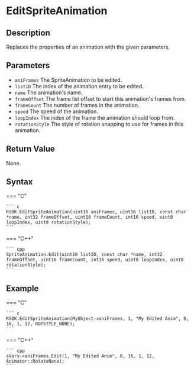 # EditSpriteAnimation

## Description
Replaces the properties of an animation with the given parameters.

## Parameters
- `aniFrames`
The SpriteAnimation to be edited.
- `listID`
The index of the animation entry to be edited.
- `name`
The animation's name.
- `frameOffset`
The frame list offset to start this animation's frames from.
- `frameCount`
The number of frames in the animation.
- `speed`
The speed of the animation.
- `loopIndex`
The index of the frame the animation should loop from.
- `rotationStyle`
The style of rotation snapping to use for frames in this animation.

## Return Value
None.

## Syntax
=== "C"

	``` c
	RSDK.EditSpriteAnimation(uint16 aniFrames, uint16 listID, const char *name, int32 frameOffset, uint16 frameCount, int16 speed, uint8 loopIndex, uint8 rotationStyle);
	```

=== "C++"

	``` cpp
	SpriteAnimation.Edit(uint16 listID, const char *name, int32 frameOffset, uint16 frameCount, int16 speed, uint8 loopIndex, uint8 rotationStyle);
	```

## Example
=== "C"

	``` c
	RSDK.EditSpriteAnimation(MyObject->aniFrames, 1, "My Edited Anim", 8, 16, 1, 12, ROTSTYLE_NONE);
	```

=== "C++"

	``` cpp
	sVars->aniFrames.Edit(1, "My Edited Anim", 8, 16, 1, 12, Animator::RotateNone);
	```